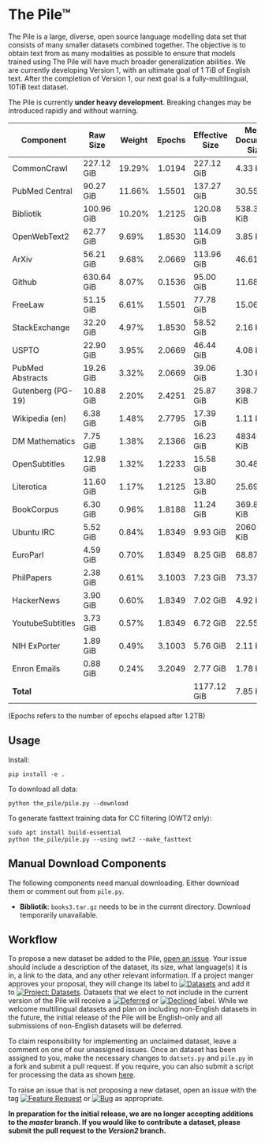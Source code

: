 # The Pile™

The Pile is a large, diverse, open source language modelling data set that consists of many smaller datasets combined together. The objective is to obtain text from as many modalities as possible to ensure that models trained using The Pile will have much broader generalization abilities. We are currently developing Version 1, with an ultimate goal of 1 TiB of English text. After the completion of Version 1, our next goal is a fully-multilingual, 10TiB text dataset.

The Pile is currently **under heavy development**. Breaking changes may be introduced rapidly and without warning. 


|    Component    | Raw Size |Weight|Epochs|Effective Size|Mean Document Size|
|-----------------|----------|------|-----:|--------------|------------------|
|CommonCrawl      |227.12 GiB|19.29%|1.0194|227.12 GiB    |4.33 KiB          |
|PubMed Central   |90.27 GiB |11.66%|1.5501|137.27 GiB    |30.55 KiB         |
|Bibliotik        |100.96 GiB|10.20%|1.2125|120.08 GiB    |538.36 KiB        |
|OpenWebText2     |62.77 GiB |9.69% |1.8530|114.09 GiB    |3.85 KiB          |
|ArXiv            |56.21 GiB |9.68% |2.0669|113.96 GiB    |46.61 KiB         |
|Github           |630.64 GiB|8.07% |0.1536|95.00 GiB     |11.68 KiB         |
|FreeLaw          |51.15 GiB |6.61% |1.5501|77.78 GiB     |15.06 KiB         |
|StackExchange    |32.20 GiB |4.97% |1.8530|58.52 GiB     |2.16 KiB          |
|USPTO            |22.90 GiB |3.95% |2.0669|46.44 GiB     |4.08 KiB          |
|PubMed Abstracts |19.26 GiB |3.32% |2.0669|39.06 GiB     |1.30 KiB          |
|Gutenberg (PG-19)|10.88 GiB |2.20% |2.4251|25.87 GiB     |398.73 KiB        |
|Wikipedia (en)   |6.38 GiB  |1.48% |2.7795|17.39 GiB     |1.11 KiB          |
|DM Mathematics   |7.75 GiB  |1.38% |2.1366|16.23 GiB     |48340.81 KiB      |
|OpenSubtitles    |12.98 GiB |1.32% |1.2233|15.58 GiB     |30.48 KiB         |
|Literotica       |11.60 GiB |1.17% |1.2125|13.80 GiB     |25.69 KiB         |
|BookCorpus       |6.30 GiB  |0.96% |1.8188|11.24 GiB     |369.87 KiB        |
|Ubuntu IRC       |5.52 GiB  |0.84% |1.8349|9.93 GiB      |2060.85 KiB       |
|EuroParl         |4.59 GiB  |0.70% |1.8349|8.25 GiB      |68.87 KiB         |
|PhilPapers       |2.38 GiB  |0.61% |3.1003|7.23 GiB      |73.37 KiB         |
|HackerNews       |3.90 GiB  |0.60% |1.8349|7.02 GiB      |4.92 KiB          |
|YoutubeSubtitles |3.73 GiB  |0.57% |1.8349|6.72 GiB      |22.55 KiB         |
|NIH ExPorter     |1.89 GiB  |0.49% |3.1003|5.76 GiB      |2.11 KiB          |
|Enron Emails     |0.88 GiB  |0.24% |3.2049|2.77 GiB      |1.78 KiB          |
|**Total**        |          |      |      |1177.12 GiB   |7.85 KiB          |








(Epochs refers to the number of epochs elapsed after 1.2TB)


## Usage


Install:

```
pip install -e .
```

To download all data:
```
python the_pile/pile.py --download
```

To generate fasttext training data for CC filtering (OWT2 only):
```
sudo apt install build-essential
python the_pile/pile.py --using owt2 --make_fasttext 
```

## Manual Download Components

The following components need manual downloading. Either download them or comment out from `pile.py`. 

 - **Bibliotik**: `books3.tar.gz` needs to be in the current directory. Download temporarily unavailable.

## Workflow

To propose a new dataset be added to the Pile, [open an issue](https://github.com/EleutherAI/The-Pile/issues/new). Your issue should include a description of the dataset, its size, what language(s) it is in, a link to the data, and any other relevant information. If a project manger approves your proposal, they will change its label to [![Datasets](https://img.shields.io/github/labels/EleutherAI/The-Pile/Dataset)](https://github.com/EleutherAI/The-Pile/labels/Dataset) and add it to [![Project: Datasets](https://img.shields.io/badge/Project-Datasets-lightgrey)](https://github.com/EleutherAI/The-Pile/projects/2). Datasets that we elect to not include in the current version of the Pile will receive a [![Deferred](https://img.shields.io/github/labels/EleutherAI/The-Pile/Deferred%20to%20v2)](https://github.com/EleutherAI/The-Pile/labels/Deferred%20to%20v2) or [![Declined](https://img.shields.io/github/labels/EleutherAI/The-Pile/Declined)](https://github.com/EleutherAI/The-Pile/labels/Declined) label. While we welcome multilingual  datasets and plan on including non-English datasets in the future, the initial release of the Pile will be English-only and all submissions of non-English datasets will be deferred.

To claim responsibility for implementing an unclaimed dataset, leave a comment on one of our unassigned issues. Once an dataset has been assigned to you, make the necessary changes to `datsets.py` and `pile.py` in a fork and submit a pull request. If you require, you can also submit a script for processing the data as shown [here](https://github.com/EleutherAI/pile_enron_emails).

To raise an issue that is not proposing a new dataset, open an issue with the tag [![Feature Request](https://img.shields.io/github/labels/EleutherAI/The-Pile/Feature%20Request)](https://github.com/EleutherAI/The-Pile/labels/Feature%20Request) or [![Bug](https://img.shields.io/github/labels/EleutherAI/The-Pile/Bug)](https://github.com/EleutherAI/The-Pile/labels/Bug) as appropriate.

**In preparation for the initial release, we are no longer accepting additions to the *master* branch. If you would like to contribute a dataset, please submit the pull request to the *Version2* branch.**
